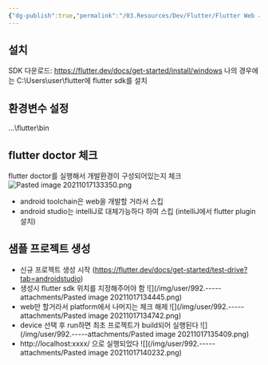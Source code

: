 ```yaml
---
{"dg-publish":true,"permalink":"/03.Resources/Dev/Flutter/Flutter Web 시작하기/","tags":["flutter","web","dev"],"noteIcon":""}
---
```


## 설치
SDK 다운로드: https://flutter.dev/docs/get-started/install/windows 
나의 경우에는 C:\Users\user\flutter에 flutter sdk를 설치
## 환경변수 설정 	
...\flutter\bin 
## flutter doctor 체크
flutter doctor를 실행해서 개발환경이 구성되어있는지 체크
![Pasted image 20211017133350.png](/img/user/992.-----attachments/Pasted%20image%2020211017133350.png)
- android toolchain은 web을 개발할 거라서 스킵
- android studio는 intelliJ로 대체가능하다 하여 스킵 (intelliJ에서 flutter plugin설치)

## 샘플 프로젝트 생성
- 신규 프로젝트 생성 시작 (https://flutter.dev/docs/get-started/test-drive?tab=androidstudio)
- 생성시 flutter sdk 위치를 지정해주어야 함
	![](/img/user/992.-----attachments/Pasted image 20211017134445.png)
- web만 할거라서 platform에서 나머지는 체크 해제
	![](/img/user/992.-----attachments/Pasted image 20211017134742.png)
- device 선택 후 run하면 최초 프로젝트가 build되어 실행된다
	![](/img/user/992.-----attachments/Pasted image 20211017135409.png)
- http://localhost:xxxx/ 으로 실행되었다
	![](/img/user/992.-----attachments/Pasted image 20211017140232.png)